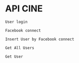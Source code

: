 # API CINE
```
User login 
```

```
Facebook connect
```
```
Insert User by Facebook connect
```

```
Get All Users
```

```
Get User
```

